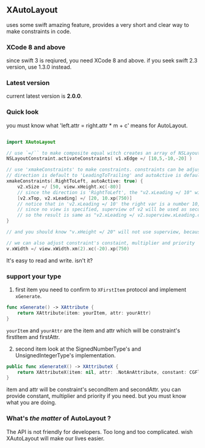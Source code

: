 ## XAutoLayout

uses some swift amazing feature, provides a very short and clear way to make constraints in code.  

### XCode 8 and above

since swift 3 is reqiured, you need XCode 8 and above.
if you seek swift 2.3 version, use 1.3.0 instead.


### Latest version

current latest version is **2.0.0**.

### Quick look

you must know what 'left.attr = right.attr * m + c' means for AutoLayout.

```swift

import XAutoLayout

// use `=/`` to make composite equal witch creates an array of NSLayoutConstraint
NSLayoutConstraint.activateConstraints( v1.xEdge =/ [10,5,-10,-20] )

// use 'xmakeConstraints' to make constraints. constraints can be adjusted by 'direction'
// direction is default to 'LeadingToTrailing' and autoActive is default to 'true' 
xmakeConstraints(.RightToLeft, autoActive: true) {
    v2.xSize =/ [50, view.xHeight.xc(-80)]
    // since the direction is 'RightToLeft', the "v2.xLeading =/ 10" will be adjusted as "v2.xRight =/ -10"
    [v2.xTop, v2.xLeading] =/ [20, 10.xp(750)]
    // notice that in 'v2.xLeading =/ 10' the right var is a number 10, 
    // since no view is specified, superview of v2 will be used as second item, and secondAttr is same as firstAttr.
    // so the result is same as "v2.xLeading =/ v2.superview.xLeading.c(10)"
}

// and you should know "v.xHeight =/ 20" will not use superview, because height and width are dimension not anchor.

// we can also adjust constraint's constaint, multiplier and priority
v.xWidth =/ view.xWidth.xm(2).xc(-20).xp(750)

```

It's easy to read and write. isn't it?

### support your type
1. first item
you need to confirm to `XFirstItem` protocol and implement `xGenerate`.
```swift
func xGenerate() -> XAttribute {
	return XAttribute(item: yourItem, attr: yourAttr)
}
```
`yourItem` and `yourAttr` are the item and attr which will be constraint's firstItem and firstAttr.


2. second item
look at the SignedNumberType's and UnsignedIntegerType's implementation.
```swift
public func xGenerateX() -> XAttributeX {
    return XAttributeX(item: nil, attr: .NotAnAttribute, constant: CGFloat(("\(self)" as NSString).doubleValue))
}
```
item and attr will be constraint's secondItem and secondAttr. 
you can provide constant, multiplier and priority if you need. but you must know what you are doing.

### What's *the matter* of AutoLayout ?

The API is not friendly for developers. Too long and too complicated. wish XAutoLayout will make our lives easier.
